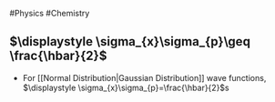 #Physics #Chemistry
## $\displaystyle \sigma_{x}\sigma_{p}\geq \frac{\hbar}{2}$
* For [[Normal Distribution|Gaussian Distribution]] wave functions, $\displaystyle \sigma_{x}\sigma_{p}=\frac{\hbar}{2}$s